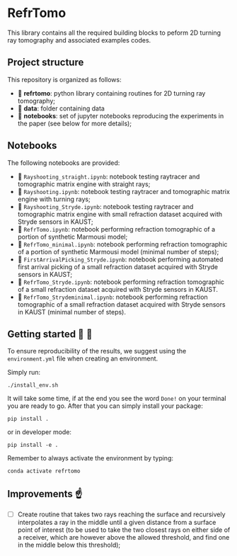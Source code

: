 # RefrTomo

This library contains all the required building blocks to peform 2D turning ray tomography and associated examples codes.

## Project structure
This repository is organized as follows:

* :open_file_folder: **refrtomo**: python library containing routines for 2D turning ray tomography;
* :open_file_folder: **data**: folder containing data
* :open_file_folder: **notebooks**: set of jupyter notebooks reproducing the experiments in the paper (see below for more details);


## Notebooks
The following notebooks are provided:

- :orange_book: ``Rayshooting_straight.ipynb``: notebook testing raytracer and tomographic matrix engine with straight rays;
- :orange_book: ``Rayshooting.ipynb``: notebook testing raytracer and tomographic matrix engine with turning rays;
- :orange_book: ``Rayshooting_Stryde.ipynb``: notebook testing raytracer and tomographic matrix engine with small refraction dataset acquired with Stryde sensors in KAUST;
- :orange_book: ``RefrTomo.ipynb``: notebook performing refraction tomographic of a portion of synthetic Marmousi model;
- :orange_book: ``RefrTomo_minimal.ipynb``: notebook performing refraction tomographic of a portion of synthetic Marmousi model (minimal number of steps);
- :orange_book: ``FirstArrivalPicking_Stryde.ipynb``: notebook performing automated first arrival picking of a small refraction dataset acquired with Stryde sensors in KAUST;
- :orange_book: ``RefrTomo_Stryde.ipynb``: notebook performing refraction tomographic of a small refraction dataset acquired with Stryde sensors in KAUST.
- :orange_book: ``RefrTomo_Strydeminimal.ipynb``: notebook performing refraction tomographic of a small refraction dataset acquired with Stryde sensors in KAUST (minimal number of steps).




## Getting started :space_invader: :robot:
To ensure reproducibility of the results, we suggest using the `environment.yml` file when creating an environment.

Simply run:
```
./install_env.sh
```
It will take some time, if at the end you see the word `Done!` on your terminal you are ready to go. After that you can simply install your package:
```
pip install .
```
or in developer mode:
```
pip install -e .
```

Remember to always activate the environment by typing:
```
conda activate refrtomo
```


## Improvements :point_up:

- [ ] Create routine that takes two rays reaching the surface and recursively interpolates a ray in the middle until a given distance from a surface point of interest (to be used to take the two closest rays on either side of a receiver, which are however above the allowed threshold, and find one in the middle below this threshold);

